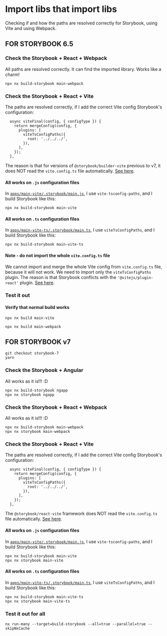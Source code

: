 # Import libs that import libs

Checking if and how the paths are resolved correctly for Storybook, using Vite and using Webpack.

## FOR STORYBOOK 6.5

### Check the Storybook + React + Webpack

All paths are resolved correctly. It can find the imported library. Works like a charm!

```
npx nx build-storybook main-webpack
```

### Check the Storybook + React + Vite

The paths are resolved correctly, if I add the correct Vite config Storybook's configuration:

```
  async viteFinal(config, { configType }) {
    return mergeConfig(config, {
      plugins: [
        viteTsConfigPaths({
          root: '../../../',
        }),
      ],
    });
  },
```

The reason is that for versions of `@storybook/builder-vite` previous to v7, it does NOT read the `vite.config.ts` file automatically. [See here](https://github.com/storybookjs/storybook/issues/19391#issuecomment-1282243042).

#### All works on `.js` configuration files

In [`apps/main-vite/.storybook/main.js`](apps/main-vite/.storybook/main.js), I use `vite-tsconfig-paths`, and I build Storybook like this:

```
npx nx build-storybook main-vite
```

#### All works on `.ts` configuration files

In [`apps/main-vite-ts/.storybook/main.ts`](apps/main-vite-ts/.storybook/main.ts), I use `viteTsConfigPaths`, and I build Storybook like this:

```
npx nx build-storybook main-vite-ts
```

#### Note - do not import the whole `vite.config.ts` file

We cannot import and merge the whole Vite config from `vite.config.ts` file, because it will not work. We need to import only the `viteTsConfigPaths` plugin. The reason is that Storybook conflicts with the `'@vitejs/plugin-react'` plugin. [See here](https://github.com/storybookjs/storybook/issues/19365).

### Test it out

#### Verify that normal build works

```
npx nx build main-vite
```

```
npx nx build main-webpack
```

## FOR STORYBOOK v7

```
git checkout storybook-7
yarn
```

### Check the Storybook + Angular

All works as it is!!! :D

```
npx nx build-storybook ngapp
npx nx storybook ngapp
```

### Check the Storybook + React + Webpack

All works as it is!!! :D

```
npx nx build-storybook main-webpack
npx nx storybook main-webpack
```

### Check the Storybook + React + Vite

The paths are resolved correctly, if I add the correct Vite config Storybook's configuration:

```
  async viteFinal(config, { configType }) {
    return mergeConfig(config, {
      plugins: [
        viteTsConfigPaths({
          root: '../../../',
        }),
      ],
    });
  },
```

The `@storybook/react-vite` framework does NOT read the `vite.config.ts` file automatically. [See here](https://github.com/storybookjs/storybook/issues/19391#issuecomment-1282243042).

#### All works on `.js` configuration files

In [`apps/main-vite/.storybook/main.js`](apps/main-vite/.storybook/main.js), I use `vite-tsconfig-paths`, and I build Storybook like this:

```
npx nx build-storybook main-vite
npx nx storybook main-vite
```

#### All works on `.ts` configuration files

In [`apps/main-vite-ts/.storybook/main.ts`](apps/main-vite-ts/.storybook/main.ts), I use `viteTsConfigPaths`, and I build Storybook like this:

```
npx nx build-storybook main-vite-ts
npx nx storybook main-vite-ts
```

### Test it out for all

```
nx run-many --target=build-storybook --all=true --parallel=true --skipNxCache
```
